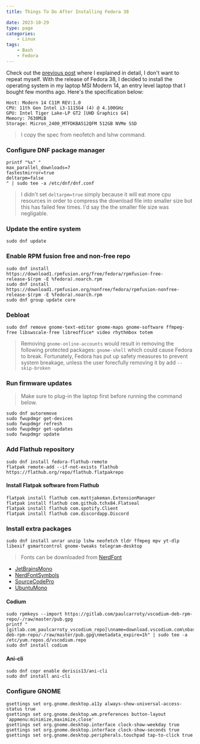 ```yaml
---
title: Things To Do After Installing Fedora 38

date: 2023-10-29
type: page
categories:
    - Linux
tags:
    - Bash
    - Fedora
---
```


Check out the [previous post](https://luqmannn.xyz/tutorial/things-to-do-fedora-37/) where I explained in detail, I don't want to repeat myself. With the release of Fedora 38, I decided to install the operating system in my laptop MSI Modern 14, an entry level laptop that I bought few months ago. Here's the specification below:

```
Host: Modern 14 C11M REV:1.0
CPU: 11th Gen Intel i3-1115G4 (4) @ 4.100GHz 
GPU: Intel Tiger Lake-LP GT2 [UHD Graphics G4] 
Memory: 7630MiB
Storage: Micron_2400_MTFDKBA512QFM 512GB NVMe SSD
```

> I copy the spec from neofetch and lshw command.

### Configure DNF package manager
```
printf "%s" "
max_parallel_downloads=7
fastestmirror=true
deltarpm=false
" | sudo tee -a /etc/dnf/dnf.conf
```
> I didn't set `deltarpm=true` simply because it will eat more cpu resources in order to compress the download file into smaller size but this has failed few times. I'd say the the smaller file size was negligable.

### Update the entire system 
```
sudo dnf update
```

### Enable RPM fusion free and non-free repo
```
sudo dnf install https://download1.rpmfusion.org/free/fedora/rpmfusion-free-release-$(rpm -E %fedora).noarch.rpm
sudo dnf install https://download1.rpmfusion.org/nonfree/fedora/rpmfusion-nonfree-release-$(rpm -E %fedora).noarch.rpm
sudo dnf group update core
```

### Debloat
```
sudo dnf remove gnome-text-editor gnome-maps gnome-software ffmpeg-free libswscale-free libreoffice* video rhythmbox totem
```
> Removing `gnome-online-accounts` would result in removing the following protected packages: `gnome-shell` which could cause Fedora to break. Fortunately, Fedora has put up safety measures to prevent system breakage, unless the user forecfully removing it by add `--skip-broken`

### Run firmware updates
> Make sure to plug-in the laptop first before running the command below.
```
sudo dnf autoremove
sudo fwupdmgr get-devices
sudo fwupdmgr refresh
sudo fwupdmgr get-updates
sudo fwupdmgr update
```

### Add Flathub repository
```
sudo dnf install fedora-flathub-remote
flatpak remote-add --if-not-exists flathub https://flathub.org/repo/flathub.flatpakrepo
```

#### Install Flatpak software from Flathub
```
flatpak install flathub com.mattjakeman.ExtensionManager
flatpak install flathub com.github.tchx84.Flatseal
flatpak install flathub com.spotify.Client
flatpak install flathub com.discordapp.Discord
```

### Install extra packages
```
sudo dnf install unrar unzip lshw neofetch tldr ffmpeg mpv yt-dlp libexif gsmartcontrol gnome-tweaks telegram-desktop
```
> Fonts can be downloaded from [NerdFont](https://www.nerdfonts.com/font-downloads)
- [JetBrainsMono](https://github.com/ryanoasis/nerd-fonts/releases/download/v3.0.2/JetBrainsMono.zip)
- [NerdFontSymbols](https://github.com/ryanoasis/nerd-fonts/releases/download/v3.0.2/NerdFontsSymbolsOnly.zip)
- [SourceCodePro](https://github.com/ryanoasis/nerd-fonts/releases/download/v3.0.2/SourceCodePro.zip)
- [UbuntuMono](https://github.com/ryanoasis/nerd-fonts/releases/download/v3.0.2/UbuntuMono.zip)

#### Codium
```
sudo rpmkeys --import https://gitlab.com/paulcarroty/vscodium-deb-rpm-repo/-/raw/master/pub.gpg
printf "[gitlab.com_paulcarroty_vscodium_repo]\nname=download.vscodium.com\nbaseurl=https://download.vscodium.com/rpms/\nenabled=1\ngpgcheck=1\nrepo_gpgcheck=1\ngpgkey=https://gitlab.com/paulcarroty/vscodium-deb-rpm-repo/-/raw/master/pub.gpg\nmetadata_expire=1h" | sudo tee -a /etc/yum.repos.d/vscodium.repo
sudo dnf install codium
```

#### Ani-cli
```
sudo dnf copr enable derisis13/ani-cli
sudo dnf install ani-cli
```

### Configure GNOME
```
gsettings set org.gnome.desktop.a11y always-show-universal-access-status true
gsettings set org.gnome.desktop.wm.preferences button-layout 'appmenu:minimize,maximize,close'
gsettings set org.gnome.desktop.interface clock-show-weekday true
gsettings set org.gnome.desktop.interface clock-show-seconds true
gsettings set org.gnome.desktop.peripherals.touchpad tap-to-click true
```